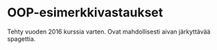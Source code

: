 # OOP-esimerkkivastaukset
Tehty vuoden 2016 kurssia varten. Ovat mahdollisesti aivan järkyttävää spagettia. 
